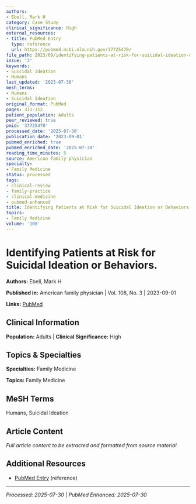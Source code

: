 ```yaml
---
authors:
- Ebell, Mark H
category: Case Study
clinical_significance: High
external_resources:
- title: PubMed Entry
  type: reference
  url: https://pubmed.ncbi.nlm.nih.gov/37725470/
file_path: 2023/09/identifying-patients-at-risk-for-suicidal-ideation-or-behavi.md
issue: '3'
keywords:
- Suicidal Ideation
- Humans
last_updated: '2025-07-30'
mesh_terms:
- Humans
- Suicidal Ideation
original_format: PubMed
pages: 311-312
patient_population: Adults
peer_reviewed: true
pmid: '37725470'
processed_date: '2025-07-30'
publication_date: '2023-09-01'
pubmed_enriched: true
pubmed_enriched_date: '2025-07-30'
reading_time_minutes: 5
source: American family physician
specialty:
- Family Medicine
status: processed
tags:
- clinical-review
- family-practice
- clinical-medicine
- pubmed-enhanced
title: Identifying Patients at Risk for Suicidal Ideation or Behaviors.
topics:
- Family Medicine
volume: '108'
---
```


# Identifying Patients at Risk for Suicidal Ideation or Behaviors.

**Authors:** Ebell, Mark H

**Published in:** American family physician | Vol. 108, No. 3 | 2023-09-01

**Links:** [PubMed](https://pubmed.ncbi.nlm.nih.gov/37725470/)

## Clinical Information

**Population:** Adults | **Clinical Significance:** High

## Topics & Specialties

**Specialties:** Family Medicine

**Topics:** Family Medicine

## MeSH Terms

Humans, Suicidal Ideation

## Article Content

*Full article content to be extracted and formatted from source material.*

## Additional Resources

- [PubMed Entry](https://pubmed.ncbi.nlm.nih.gov/37725470/) (reference)

---

*Processed: 2025-07-30* | *PubMed Enhanced: 2025-07-30*
